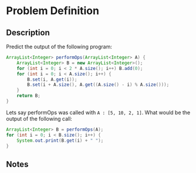 # Problem Definition

## Description

Predict the output of the following program:

```java
ArrayList<Integer> performOps(ArrayList<Integer> A) {
    ArrayList<Integer> B = new ArrayList<Integer>();
    for (int i = 0; i < 2 * A.size(); i++) B.add(0);
    for (int i = 0; i < A.size(); i++) {
        B.set(i, A.get(i));
        B.set(i + A.size(), A.get((A.size() - i) % A.size()));
    }
    return B;
}
```

Lets say performOps was called with `A : [5, 10, 2, 1]`. What would be the output of the following call:

```java
ArrayList<Integer> B = performOps(A);
for (int i = 0; i < B.size(); i++) {
    System.out.print(B.get(i) + " ");
}
```

## Notes